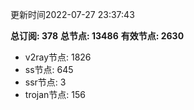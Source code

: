 更新时间2022-07-27 23:37:43

**总订阅: 378**
**总节点: 13486**
**有效节点: 2630**
- v2ray节点: 1826
- ss节点: 645
- ssr节点: 3
- trojan节点: 156
